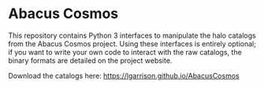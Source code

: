 # Abacus Cosmos

This repository contains Python 3 interfaces to manipulate the halo catalogs from the Abacus Cosmos project.
Using these interfaces is entirely optional; if you want to write your own code to interact with the raw catalogs,
the binary formats are detailed on the project website.

Download the catalogs here: https://lgarrison.github.io/AbacusCosmos

